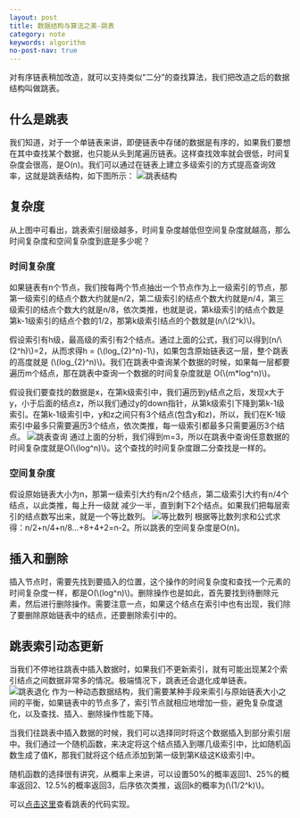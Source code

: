 ```yaml
---
layout: post
title: 数据结构与算法之美-跳表
category: note
keywords: algorithm
no-post-nav: true
---
```


对有序链表稍加改造，就可以支持类似“二分”的查找算法，我们把改造之后的数据结构叫做跳表。

<script type="text/javascript" src="http://cdn.mathjax.org/mathjax/latest/MathJax.js?config=default"></script>

## 什么是跳表
我们知道，对于一个单链表来讲，即便链表中存储的数据是有序的，如果我们要想在其中查找某个数据，也只能从头到尾遍历链表。这样查找效率就会很低，时间复杂度会很高，是O(n)。我们可以通过在链表上建立多级索引的方式提高查询效率，这就是跳表结构，如下图所示：
![跳表结构](http://image.wyc1856.club/2019-12-13-10-51-42.png)

## 复杂度
从上图中可看出，跳表索引层级越多，时间复杂度越低但空间复杂度就越高，那么时间复杂度和空间复杂度到底是多少呢？

### 时间复杂度
如果链表有n个节点，我们按每两个节点抽出一个节点作为上一级索引的节点，那第一级索引的结点个数大约就是n/2，第二级索引的结点个数大约就是n/4，第三级索引的结点个数大约就是n/8，依次类推，也就是说，第k级索引的结点个数是第k-1级索引的结点个数的1/2，那第k级索引结点的个数就是(n/\\(2^k)\\)。    

假设索引有h级，最高级的索引有2个结点。通过上面的公式，我们可以得到(n/\\(2^h)\\)=2，从而求得h = (\\(log_{2}^n)-1\\)，如果包含原始链表这一层，整个跳表的高度就是 (\\(log_{2}^n)\\)。我们在跳表中查询某个数据的时候，如果每一层都要遍历m个结点，那在跳表中查询一个数据的时间复杂度就是 O(\\(m*log^n)\\)。    

假设我们要查找的数据是x，在第k级索引中，我们遍历到y结点之后，发现x大于y，小于后面的结点z，所以我们通过y的down指针，从第k级索引下降到第k-1级索引。在第k-1级索引中，y和z之间只有3个结点(包含y和z)，所以，我们在K-1级索引中最多只需要遍历3个结点，依次类推，每一级索引都最多只需要遍历3个结点。
![跳表查询](http://image.wyc1856.club/2019-12-13-11-16-02.png)
通过上面的分析，我们得到m=3，所以在跳表中查询任意数据的时间复杂度就是O(\\(log^n)\\)。这个查找的时间复杂度跟二分查找是一样的。

### 空间复杂度
假设原始链表大小为n，那第一级索引大约有n/2个结点，第二级索引大约有n/4个结点，以此类推，每上升一级就 减少一半，直到剩下2个结点。如果我们把每层索引的结点数写出来，就是一个等比数列。
![等比数列](http://image.wyc1856.club/2019-12-13-11-21-03.png)
根据等比数列求和公式求得：n/2+n/4+n/8...+8+4+2=n-2。所以跳表的空间复杂度是O(n)。

## 插入和删除
插入节点时，需要先找到要插入的位置，这个操作的时间复杂度和查找一个元素的时间复杂度一样，都是O(\\(log^n)\\)。删除操作也是如此，首先要找到待删除元素，然后进行删除操作。需要注意一点，如果这个结点在索引中也有出现，我们除了要删除原始链表中的结点，还要删除索引中的。

## 跳表索引动态更新
当我们不停地往跳表中插入数据时，如果我们不更新索引，就有可能出现某2个索引结点之间数据非常多的情况。极端情况下，跳表还会退化成单链表。
![跳表退化](http://image.wyc1856.club/2019-12-13-11-32-05.png)
作为一种动态数据结构，我们需要某种手段来索引与原始链表大小之间的平衡，如果链表中的节点多了，索引节点就相应地增加一些，避免复杂度退化，以及查找、插入、删除操作性能下降。    

当我们往跳表中插入数据的时候，我们可以选择同时将这个数据插入到部分索引层中。我们通过一个随机函数，来决定将这个结点插入到哪几级索引中，比如随机函数生成了值K，那我们就将这个结点添加到第一级到第K级这K级索引中。

随机函数的选择很有讲究，从概率上来讲，可以设置50%的概率返回1、25%的概率返回2、12.5%的概率返回3，后序依次类推，返回k的概率为(\\(1/2^k)\\)。

可以[点击这里](https://github.com/wyc18556/algorithms/blob/master/src/other/SkipList.java)查看跳表的代码实现。
